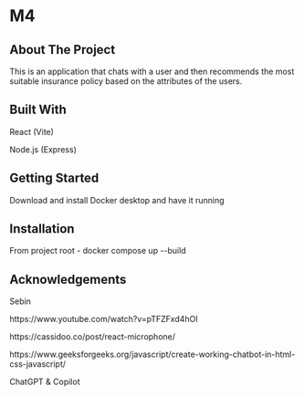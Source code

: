 # M4
<h2> About The Project </h2>
<p> This is an application that chats with a user and then recommends the most suitable insurance policy based on the attributes of the users. </p>
<h2> Built With </h2>
<p> React (Vite) </p>
<p> Node.js (Express) </p>
<h2> Getting Started </h2>
<p> Download and install Docker desktop and have it running </p>
<h2> Installation </h2>
<p> From project root - docker compose up --build </p>
<h2> Acknowledgements </h2>
<p> Sebin </p>
<p> https://www.youtube.com/watch?v=pTFZFxd4hOI </p>
<p> https://cassidoo.co/post/react-microphone/</p>
<p> https://www.geeksforgeeks.org/javascript/create-working-chatbot-in-html-css-javascript/ </p>
<p> ChatGPT & Copilot</p>
